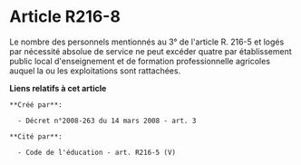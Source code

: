# Article R216-8

Le nombre des personnels mentionnés au 3° de l'article R. 216-5 et logés par nécessité absolue de service ne peut excéder
quatre par établissement public local d'enseignement et de formation professionnelle agricoles auquel la ou les exploitations
sont rattachées.

**Liens relatifs à cet article**

	**Créé par**:

	  - Décret n°2008-263 du 14 mars 2008 - art. 3

	**Cité par**:

	  - Code de l'éducation - art. R216-5 (V)
